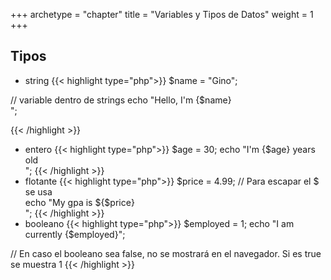 +++
archetype = "chapter"
title = "Variables y Tipos de Datos"
weight = 1
+++

## Tipos
- string 
{{< highlight type="php">}}
$name = "Gino";

// variable dentro de strings
echo "Hello, I'm {$name}<br>";

{{< /highlight >}}
- entero
{{< highlight type="php">}}
$age = 30;
echo "I'm {$age} years old<br>";
{{< /highlight >}}
- flotante
{{< highlight type="php">}}
$price = 4.99;
// Para escapar el $ se usa \
echo "My gpa is \${$price} <br>";
{{< /highlight >}}
- booleano 
{{< highlight type="php">}}
$employed = 1;
echo "I am currently {$employed}";

// En caso el booleano sea false, no se mostrará en el navegador. Si es true se muestra 1
{{< /highlight >}}

